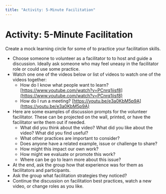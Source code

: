 ```yaml
---
title: "Activity: 5-Minute Facilitation"
---
```

# Activity: 5-Minute Facilitation

Create a mock learning circle for some of to practice your facilitation skills. 

- Choose someone to volunteer as a facilitator to to host and guide a discussion. Ideally ask someone who may feel uneasy in the facilitator role or could use some practice. 
- Watch one one of the videos below or list of videos to watch one of the videos together:
   - How do I know what people want to learn? [https://www.youtube.com/watch?v=PCnrq1iisf8](https://www.youtube.com/watch?v=PCnrq1iisf8)
   - How do I run a meeting? [https://youtu.be/e3a0KbM5p9A](https://youtu.be/e3a0KbM5p9A) 
- Here are some examples of discussion prompts for the volunteer facilitator. These can be projected on the wall, printed, or have the facilitator write them out if needed.
   - What did you think about the video? What did you like about the video? What did you find useful?
   - What other practices are important to consider?
   - Does anyone have a related example, issue or challenge to share?
   - How might this impact our own work?
   - How might we evaluate or promote this work?
   - Where can be go to learn more about this issue?
- At the end, ask the group how that experience was for them as facilitators and participants.
- Ask the group what facilitation strategies they noticed?
- Continue the discussion on facilitation best practices, watch a new video, or change roles as you like.


